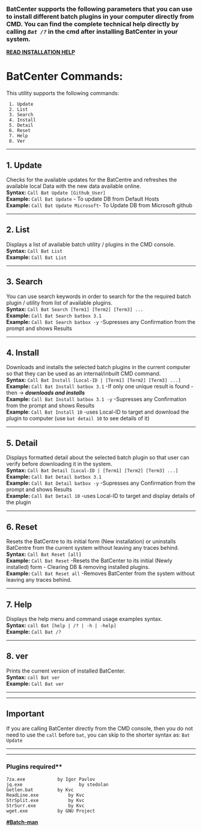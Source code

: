### BatCenter supports the following parameters that you can use to install different batch plugins in your computer directly from CMD. You can find the complete technical help directly by calling _`Bat /?`_ in the cmd after installing BatCenter in your system.

**[READ INSTALLATION HELP](https://github.com/Batch-Man/BatCenter/blob/main/README.md)** 

# BatCenter Commands:
 This utility supports the following commands:

```
 1. Update
 2. List
 3. Search
 4. Install
 5. Detail
 6. Reset
 7. Help
 8. Ver
```
___

## 1. Update
Checks for the available updates for the BatCentre and refreshes the available local Data with the new data available online.  
**Syntax:** ``Call Bat Update [Github_User]``  
**Example:** ``Call Bat Update`` - To update DB from Default Hosts  
**Example:** ``Call Bat Update Microsoft``- To Update DB from Microsoft github  
___

## 2. List
Displays a list of available batch utility / plugins in the CMD console.  
**Syntax:** ``Call Bat List``  
**Example:** ``Call Bat List``  

___

## 3. Search
You can use search keywords in order to search for the the required batch plugin / utility from list of available plugins.  
**Syntax:** ``Call Bat Search [Term1] [Term2] [Term3] ...``  
**Example:** ``Call Bat Search batbox 3.1``  
**Example:** ``Call Bat Search batbox -y``  -Supresses any Confirmation from the prompt and shows Results  
___

## 4. Install
Downloads and installs the selected batch plugins in the current computer so that they can be used as an internal/inbuilt CMD command.  
**Syntax:** ``Call Bat Install [Local-ID | [Term1] [Term2] [Term3] ...]``  
**Example:** ``Call Bat Install batbox 3.1``  -If only one unique result is found - then -> ***downloads and installs***  
**Example:** ``Call Bat Install batbox 3.1 -y``  -Supresses any Confirmation from the prompt and shows Results  
**Example**: ``Call Bat Install 10``  -uses Local-ID to target and download the plugin to computer  (use ```bat detail 10``` to see details of it)
___

## 5. Detail
Displays formatted detail about the selected batch plugin so that user can verify before downloading it in the system.  
**Syntax:** ``Call Bat Detail [Local-ID | [Term1] [Term2] [Term3] ...]``  
**Example:** ``Call Bat Detail batbox 3.1``  
**Example:** ``Call Bat Detail batbox -y``  -Supresses any Confirmation from the prompt and shows Results  
**Example:** ``Call Bat Detail 10``  -uses Local-ID to target and display details of the plugin  
___

## 6. Reset
Resets the BatCentre to its initial form (New installation) or uninstalls BatCentre from the current system without leaving any traces behind.  
**Syntax:** ``Call Bat Reset [all]``  
**Example:** ``Call Bat Reset``  -Resets the BatCenter to its initial (Newly installed) form - Clearing DB & removing installed plugins.  
**Example:** ``Call Bat Reset all``  -Removes BatCenter from the system without leaving any traces behind.
 
___

## 7. Help
Displays the help menu and command usage examples syntax.  
**Syntax:** ``call Bat [help | /? | -h | -help]``  
**Example:** ``Call Bat /?``  
___

## 8. ver
Prints the current version of installed BatCenter.  
**Syntax:** ``call Bat ver``  
**Example:** ``Call Bat ver``  

___
___
## Important
If you are calling BatCenter directly from the CMD console, then you do not need to use the `call` before `bat`, you can skip to the shorter syntax as:  ``Bat Update``
___
___

 ### Plugins required**
 ```
 7za.exe 			by Igor Pavlov
 jq.exe 			        by stedolan 
 Getlen.bat			by Kvc
 ReadLine.exe			by Kvc
 StrSplit.exe			by Kvc
 StrSurr.exe			by Kvc
 wget.exe			by GNU Project
```
 
**[#Batch-man](https://batch-man.com)** 
  

